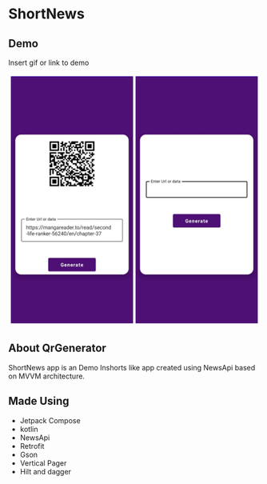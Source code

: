 
# ShortNews




## Demo

Insert gif or link to demo

![alt text](https://github.com/Deepanshu-Sharma-18/QrGenz/blob/master/Picsart_22-09-12_16-07-47-230.jpg)
## About QrGenerator

ShortNews app is an Demo Inshorts like app created using NewsApi based on MVVM architecture.
## Made Using

* Jetpack Compose
* kotlin
* NewsApi
* Retrofit
* Gson
* Vertical Pager
* Hilt and dagger